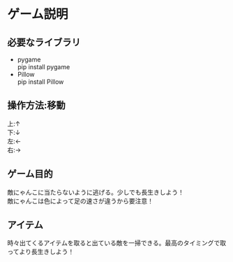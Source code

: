 # ゲーム説明

## 必要なライブラリ

- pygame  
  pip install pygame
- Pillow  
  pip install Pillow

## 操作方法:移動

上:↑  
下:↓  
左:←  
右:→

## ゲーム目的

敵にゃんこに当たらないように逃げる。少しでも長生きしよう！  
敵にゃんこは色によって足の速さが違うから要注意！

## アイテム

時々出てくるアイテムを取ると出ている敵を一掃できる。最高のタイミングで取ってより長生きしよう！

